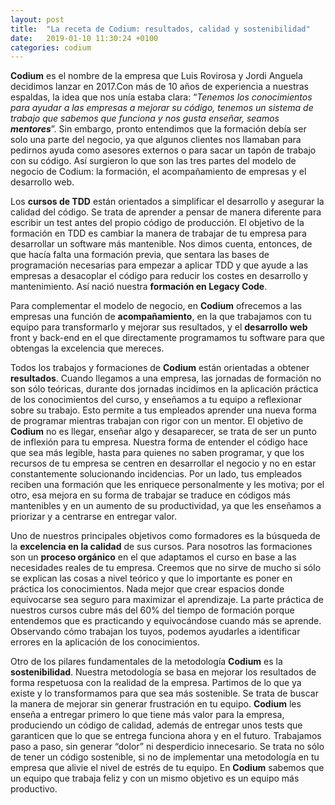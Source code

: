 ```yaml
---
layout: post
title:  "La receta de Codium: resultados, calidad y sostenibilidad"
date:   2019-01-10 11:30:24 +0100
categories: codium
---
```


**Codium** es el nombre de la empresa que Luis Rovirosa y Jordi Anguela decidimos lanzar en 2017.Con más de 10 años de experiencia a nuestras espaldas, la idea que nos unía estaba clara: “_Tenemos los conocimientos para ayudar a las empresas a mejorar su código, tenemos un sistema de trabajo que sabemos que funciona y nos gusta enseñar, seamos **mentores**_”. Sin embargo, pronto entendimos que la formación debía ser solo una parte del negocio, ya que algunos clientes nos llamaban para pedirnos ayuda como asesores externos o para sacar un tapón de trabajo con su código. Así surgieron lo que son las tres partes del modelo de negocio de Codium: la formación, el acompañamiento de empresas y el desarrollo web.

Los **cursos de TDD** están orientados a simplificar el desarrollo y asegurar la calidad del código. Se trata de aprender a pensar de manera diferente para escribir un test antes del propio código de producción. El objetivo de la formación en TDD es cambiar la manera de trabajar de tu empresa para desarrollar un software más mantenible. Nos dimos cuenta, entonces, de que hacía falta una formación previa, que sentara las bases de programación necesarias para empezar a aplicar TDD y que ayude a las empresas a desacoplar el código para reducir los costes en desarrollo y mantenimiento. Así nació nuestra **formación en Legacy Code**. 

Para complementar el modelo de negocio, en **Codium** ofrecemos a las empresas una función de **acompañamiento**, en la que trabajamos con tu equipo para transformarlo y mejorar sus resultados, y el **desarrollo web** front y back-end en el que directamente programamos tu software para que obtengas la excelencia que mereces. 

Todos los trabajos y formaciones de **Codium** están orientadas a obtener **resultados**. Cuando llegamos a una empresa, las jornadas de formación no son sólo teóricas, durante dos jornadas incidimos en la aplicación práctica de los conocimientos del curso, y enseñamos a tu equipo a reflexionar sobre su trabajo. Esto permite a tus empleados aprender una nueva forma de programar mientras trabajan con rigor con un mentor. El objetivo de **Codium** no es llegar, enseñar algo y desaparecer, se trata de ser un punto de inflexión para tu empresa. Nuestra forma de entender el código hace que sea más legible, hasta para quienes no saben programar, y que los recursos de tu empresa se centren en desarrollar el negocio y no en estar constantemente solucionando incidencias. Por un lado, tus empleados reciben una formación que les enriquece personalmente y les motiva; por el otro, esa mejora en su forma de trabajar se traduce en códigos más mantenibles y en un aumento de su productividad, ya que les enseñamos a priorizar y a centrarse en entregar valor.

Uno de nuestros principales objetivos como formadores es la búsqueda de la **excelencia en la calidad** de sus cursos. Para nosotros las formaciones son un **proceso orgánico** en el que adaptamos el curso en base a las necesidades reales de tu empresa. Creemos que no sirve de mucho si sólo se explican las cosas a nivel teórico y que lo importante es poner en práctica los conocimientos. Nada mejor que crear espacios donde equivocarse sea seguro para maximizar el aprendizaje. La parte práctica de nuestros cursos cubre más del 60% del tiempo de formación porque entendemos que es practicando y equivocándose cuando más se aprende. Observando cómo trabajan los tuyos, podemos ayudarles a identificar errores en la aplicación de los conocimientos. 

Otro de los pilares fundamentales de la metodología **Codium** es la **sostenibilidad**. Nuestra metodología se basa en mejorar los resultados de forma respetuosa con la realidad de la empresa. Partimos de lo que ya existe y lo transformamos para que sea más sostenible. Se trata de buscar la manera de mejorar sin generar frustración en tu equipo. **Codium** les enseña a entregar primero lo que tiene más valor para  la empresa, produciendo un código de calidad, además de entregar unos tests que garanticen que lo que se entrega funciona ahora y en el futuro. Trabajamos paso a paso, sin generar “dolor” ni desperdicio innecesario. Se trata no sólo de tener un código sostenible, si no de implementar una metodología en tu empresa que alivie el nivel de estrés de tu equipo. En **Codium** sabemos que un equipo que trabaja feliz y con un mismo objetivo es un equipo más productivo.